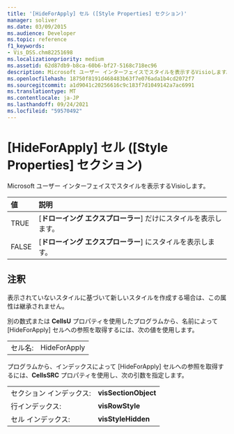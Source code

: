 ```yaml
---
title: '[HideForApply] セル ([Style Properties] セクション)'
manager: soliver
ms.date: 03/09/2015
ms.audience: Developer
ms.topic: reference
f1_keywords:
- Vis_DSS.chm82251698
ms.localizationpriority: medium
ms.assetid: 62d87db9-b8ca-60b6-bf27-5168c718ec96
description: Microsoft ユーザー インターフェイスでスタイルを表示するVisioします。
ms.openlocfilehash: 18750f8191d468483b63f7e076ada1b4cd2072f7
ms.sourcegitcommit: a1d9041c20256616c9c183f7d1049142a7ac6991
ms.translationtype: MT
ms.contentlocale: ja-JP
ms.lasthandoff: 09/24/2021
ms.locfileid: "59570492"
---
```

# <a name="hideforapply-cell-style-properties-section"></a>[HideForApply] セル ([Style Properties] セクション)

Microsoft ユーザー インターフェイスでスタイルを表示するVisioします。
  
|**値**|**説明**|
|:-----|:-----|
| TRUE  <br/> | [**ドローイング エクスプローラー**] だけにスタイルを表示します。  <br/> |
| FALSE  <br/> | [**ドローイング エクスプローラー**] にスタイルを表示します。  <br/> |
   
## <a name="remarks"></a>注釈

表示されていないスタイルに基づいて新しいスタイルを作成する場合は、この属性は継承されません。
  
別の数式または **CellsU** プロパティを使用したプログラムから、名前によって [HideForApply] セルへの参照を取得するには、次の値を使用します。 
  
|||
|:-----|:-----|
| セル名:  <br/> | HideForApply  <br/> |
   
プログラムから、インデックスによって [HideForApply] セルへの参照を取得するには、**CellsSRC** プロパティを使用し、次の引数を指定します。 
  
|||
|:-----|:-----|
| セクション インデックス:  <br/> |**visSectionObject** <br/> |
| 行インデックス:  <br/> |**visRowStyle** <br/> |
| セル インデックス:  <br/> |**visStyleHidden** <br/> |
   

